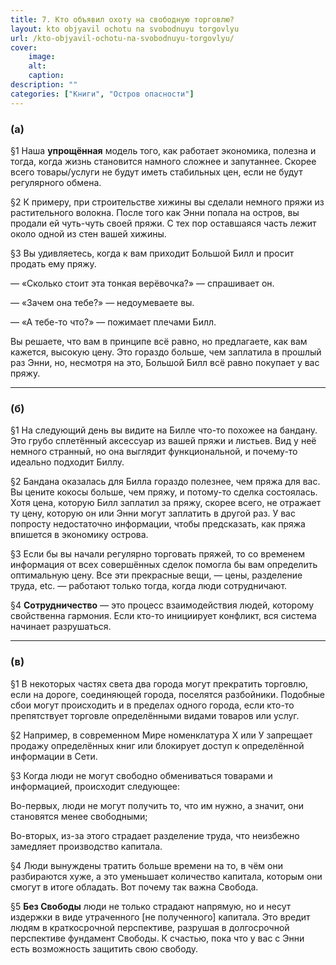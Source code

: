 ```yaml
---
title: 7. Кто объявил охоту на свободную торговлю?
layout: kto objyavil ochotu na svobodnuyu torgovlyu
url: /kto-objyavil-ochotu-na-svobodnuyu-torgovlyu/
cover:
    image:
    alt: 
    caption: 
description: ""
categories: ["Книги", "Остров опасности"]
---
```


### <h3>(а)</h3>

§1 Наша **упрощённая** модель того, как работает экономика, полезна и тогда, когда жизнь становится намного сложнее и запутаннее. Скорее всего товары/услуги не будут иметь стабильных цен, если не будут регулярного обмена.

§2 К примеру, при строительстве хижины вы сделали немного пряжи из растительного волокна. После того как Энни попала на остров, вы продали ей чуть-чуть своей пряжи. С тех пор оставшаяся часть лежит около одной из стен вашей хижины.

§3 Вы удивляетесь, когда к вам приходит Большой Билл и просит продать ему пряжу.

— «Сколько стоит эта тонкая верёвочка?» — спрашивает он. 

— «Зачем она тебе?» — недоумеваете вы.

— «А тебе-то что?» — пожимает плечами Билл.

Вы решаете, что вам в принципе всё равно, но предлагаете, как вам кажется, высокую цену. Это гораздо больше, чем заплатила в прошлый раз Энни, но, несмотря на это, Большой Билл всё равно покупает у вас пряжу.

-----

### <h3>(б)</h3>

§1 На следующий день вы видите на Билле что-то похожее на бандану. Это грубо сплетённый аксессуар из вашей пряжи и листьев. Вид у неё немного странный, но она выглядит функциональной, и почему-то идеально подходит Биллу.

§2 Бандана оказалась для Билла гораздо полезнее, чем пряжа для вас. Вы цените кокосы больше, чем пряжу, и потому-то сделка состоялась. Хотя цена, которую Билл заплатил за пряжу, скорее всего, не отражает ту цену, которую он или Энни могут заплатить в другой раз. У вас попросту недостаточно информации, чтобы предсказать, как пряжа впишется в экономику острова.

§3 Если бы вы начали регулярно торговать пряжей, то со временем информация от всех совершённых сделок помогла бы вам определить оптимальную цену. Все эти прекрасные вещи, — цены, разделение труда, etc. — работают только тогда, когда люди сотрудничают.

§4 **Сотрудничество** — это процесс взаимодействия людей, которому свойственна гармония. Если кто-то инициирует конфликт, вся система начинает разрушаться.

-----

### <h3>(в)</h3>


§1 В некоторых частях света два города могут прекратить торговлю, если на дороге, соединяющей города, поселятся разбойники. Подобные сбои могут происходить и в пределах одного города, если кто-то препятствует торговле определёнными видами товаров или услуг.

§2 Например, в современном Мире номенклатура Х или У запрещает продажу определённых книг или блокирует доступ к определённой информации в Сети.

§3 Когда люди не могут свободно обмениваться товарами и информацией, происходит следующее:

Во-первых, люди не могут получить то, что им нужно, а значит, они становятся менее свободными;

Во-вторых, из-за этого страдает разделение труда, что неизбежно замедляет производство капитала.

§4 Люди вынуждены тратить больше времени на то, в чём они разбираются хуже, а это уменьшает количество капитала, которым они смогут в итоге обладать. Вот почему так важна Свобода.

§5 **Без Свободы** люди не только страдают напрямую, но и несут издержки в виде утраченного [не полученного] капитала. Это вредит людям в краткосрочной перспективе, разрушая в долгосрочной перспективе фундамент Свободы. К счастью, пока что у вас с Энни есть возможность защитить свою свободу.